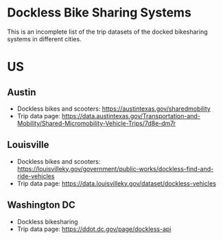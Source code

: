 # Dockless Bike Sharing Systems

This is an incomplete list of the trip datasets of the docked bikesharing systems in different cities.

# **US**

## Austin
* Dockless bikes and scooters: https://austintexas.gov/sharedmobility
* Trip data page: https://data.austintexas.gov/Transportation-and-Mobility/Shared-Micromobility-Vehicle-Trips/7d8e-dm7r

## Louisville
* Dockless bikes and scooters: https://louisvilleky.gov/government/public-works/dockless-find-and-ride-vehicles
* Trip data page: https://data.louisvilleky.gov/dataset/dockless-vehicles

## Washington DC
* Dockless bikesharing
* Trip data page: https://ddot.dc.gov/page/dockless-api



